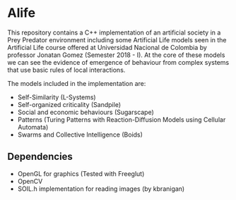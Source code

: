 # Alife

This repository contains a C++ implementation of an artificial society in a Prey Predator environment including some Artificial Life models seen in the Artificial Life course offered at Universidad Nacional de Colombia by professor Jonatan Gomez (Semester 2018 - I). At the core of these models we can see the evidence of emergence of behaviour from complex systems that use basic rules of local interactions.

The models included in the implementation are:

- Self-Similarity (L-Systems)
- Self-organized criticality (Sandpile)
- Social and economic behaviours (Sugarscape)
- Patterns (Turing Patterns with Reaction-Diffusion Models using Cellular Automata)
- Swarms and Collective Intelligence (Boids)

## Dependencies

- OpenGL for graphics (Tested with Freeglut)
- OpenCV
- SOIL.h implementation for reading images (by kbranigan)
